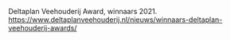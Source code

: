 Deltaplan Veehouderij Award, winnaars 2021. https://www.deltaplanveehouderij.nl/nieuws/winnaars-deltaplan-veehouderij-awards/
